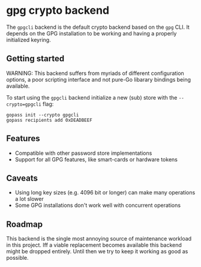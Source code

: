 # gpg crypto backend

The `gpgcli` backend is the default crypto backend based on the `gpg` CLI. It depends on the GPG installation to be working and having a properly initialized keyring.

## Getting started

WARNING: This backend suffers from myriads of different configuration options, a poor scripting interface and not pure-Go libarary bindings being available.

To start using the `gpgcli` backend initialize a new (sub) store with the `--crypto=gpgcli` flag:

```
gopass init --crypto gpgcli
gopass recipients add 0xDEADBEEF
```

## Features

* Compatible with other password store implementations
* Support for all GPG features, like smart-cards or hardware tokens

## Caveats

* Using long key sizes (e.g. 4096 bit or longer) can make many operations a lot slower
* Some GPG installations don't work well with concurrent operations

## Roadmap

This backend is the single most annoying source of maintenance workload in this project. Iff a viable replacement becomes available this backend might
be dropped entirely. Until then we try to keep it working as good as
possible.

